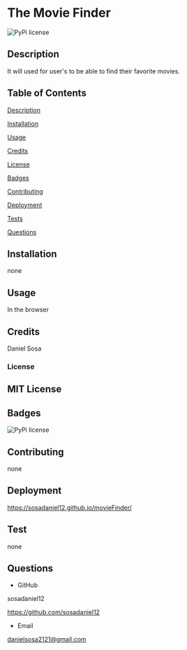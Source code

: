 # The Movie Finder

![PyPi license](https://badgen.net/pypi/license/pip/)

## Description

It will used for user's to be able to find their favorite movies.

## Table of Contents

[Description](#description)

[Installation](#installation)

[Usage](#usage)

[Credits](#credits)

[License](#license)

[Badges](#badges)

[Contributing](#contributing)

[Deployment](#deployment)

[Tests](#tests)

[Questions](#questions)

## Installation

none

## Usage

In the browser

## Credits

Daniel Sosa

### License

## MIT License

## Badges

![PyPi license](https://badgen.net/pypi/license/pip/)

## Contributing

none

## Deployment

https://sosadaniel12.github.io/movieFinder/

## Test

none

## Questions

- GitHub

sosadaniel12

https://github.com/sosadaniel12

- Email

danielsosa2121@gmail.com
